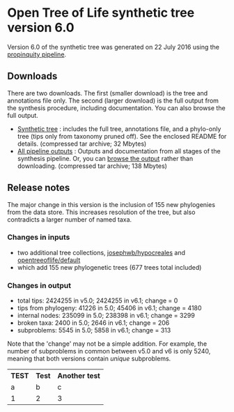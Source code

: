 # Open Tree of Life synthetic tree version 6.0

Version 6.0 of the synthetic tree was generated on 22 July 2016 using the [propinquity pipeline](https://github.com/OpenTreeOfLife/propinquity).

## Downloads
There are two downloads. The first (smaller download) is the tree and annotations file only. The second (larger download) is the full output from the synthesis procedure, including documentation. You can also browse the full output.

* [Synthetic tree](http://files.opentreeoflife.org/synthesis/opentree6.0/opentree6.0_tree.tar.gz) : includes the full tree, annotations file, and a phylo-only tree (tips only from taxonomy pruned off). See the enclosed README for details. (compressed tar archive; 32 Mbytes)
* [All pipeline outputs](http://files.opentreeoflife.org/synthesis/opentree6.0/opentree5.0_output.tgz) : Outputs and documentation from all stages of the synthesis pipeline. Or, you can [browse the output](http://files.opentreeoflife.org/synthesis/opentree6.0/output/index.html) rather than downloading. (compressed tar archive; 138 Mbytes)

## Release notes

The major change in this version is the inclusion of 155 new phylogenies from the data store. This increases resolution of the tree, but also contradicts a larger number of named taxa.

### Changes in inputs

* two additional tree collections, [josephwb/hypocreales](https://tree.opentreeoflife.org/curator/collections/josephwb/hypocreales) and [opentreeoflife/default](https://tree.opentreeoflife.org/curator/collections/opentreeoflife/default)
* which add 155 new phylogenetic trees (677 trees total included)

### Changes in output

* total tips:  2424255 in v5.0; 2424255 in v6.1; change = 0
* tips from phylogeny: 41226 in 5.0; 45406 in v6.1; change = 4180 
* internal nodes: 235099 in 5.0; 238398 in v6.1; change = 3299 
* broken taxa: 2400 in 5.0; 2646 in v6.1; change = 206 
* subproblems: 5545 in 5.0; 5858 in v6.1; change = 313

Note that the 'change' may not be a simple addition. For example, the number of subproblems in common between v5.0 and v6 is only 5240, meaning that both versions contain *unique* subproblems.

<table>
 <tr>
  <th>TEST</th>
  <th>Test</th>
  <th>Another test</th>
 </tr>
 <tr>
  <td>a</td>
  <td>b</td>
  <td>c</td>
 </tr>
 <tr>
  <td>1</td>
  <td>2</td>
  <td>3</td>
 </tr>
</table>
